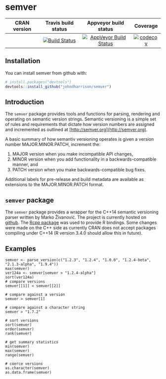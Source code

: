 semver
==========================
| CRAN version       | Travis build status   | Appveyor build status   | Coverage |
| :-------------: |:-------------:|:-------------:|:-------------:|
| | [![Build Status](https://travis-ci.org/johndharrison/semver.svg?branch=master)](https://travis-ci.org/johndharrison/semver) | [![AppVeyor Build Status](https://ci.appveyor.com/api/projects/status/github/johndharrison/semver?branch=master&svg=true)](https://ci.appveyor.com/project/johndharrison/semver) | [![codecov](https://codecov.io/gh/johndharrison/semver/branch/master/graph/badge.svg)](https://codecov.io/gh/johndharrison/semver)|

## Installation

You can install semver from github with:


``` r
# install.packages("devtools")
devtools::install_github("johndharrison/semver")
```


## Introduction

The `semver` package provides tools and functions for parsing, rendering 
and operating on semantic version strings. Semantic versioning is a simple 
set of rules and requirements that dictate how version numbers are 
assigned and incremented as outlined at [http://semver.org](http://semver.org).

A basic summary of how semantiv versioning operates is given a version number MAJOR.MINOR.PATCH, increment the:

1. MAJOR version when you make incompatible API changes,
2. MINOR version when you add functionality in a backwards-compatible manner, and
3. PATCH version when you make backwards-compatible bug fixes.

Additional labels for pre-release and build metadata are available as extensions to the MAJOR.MINOR.PATCH format.

## `semver` package

The `semver` package provides a wrapper for the C++14 semantic versioning parser
written by Marko Živanović. The project is currently hosted on 
[github](https://github.com/zmarko/semver). The [Rcpp package](https://github.com/RcppCore/Rcpp) was used to provide R bindings. Some 
changes were made on the C++ side as currently CRAN does not accept packages
compiling under C++14 (R version 3.4.0 should allow this in future).

## Examples

```
semver <- parse_version(c("1.2.3", "1.2.4", "1.0.0", "1.2.4-beta", "2.1.3-alpha", "1.9.4"))
max(semver)
ver124a <- semver[semver > "1.2.4-alpha"]
sort(ver124a)
# compare versions
semver[[1]] < semver[[2]]

# compare against a version
semver > semver[1]

# compare against a character string
semver > "1.7.2"

# sort versions
sort(semver)
order(semver)
rank(semver)

# get summary statistics
min(semver)
max(semver)
range(semver)

# coerce versions
as.character(semver)
as.data.frame(semver)
```
